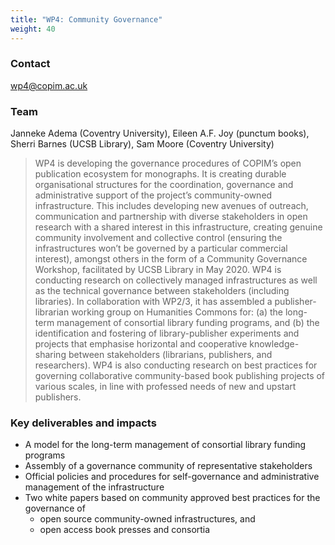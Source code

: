 ```yaml
---
title: "WP4: Community Governance"
weight: 40
---
```


### Contact

[wp4@copim.ac.uk](mailto:wp4@copim.ac.uk)


### Team

Janneke Adema (Coventry University), Eileen A.F. Joy (punctum books), Sherri Barnes (UCSB Library), Sam Moore (Coventry University)   

> WP4 is developing the governance procedures of COPIM’s open publication ecosystem for monographs. It is creating durable organisational structures for the coordination, governance and administrative support of the project’s community-owned infrastructure. This includes developing new avenues of outreach, communication and partnership with diverse stakeholders in open research with a shared interest in this infrastructure, creating genuine community involvement and collective control (ensuring the infrastructures won’t be governed by a particular commercial interest), amongst others in the form of a Community Governance Workshop, facilitated by UCSB Library in May 2020. WP4 is conducting research on collectively managed infrastructures as well as the technical governance between stakeholders (including libraries). In collaboration with WP2/3, it has assembled a publisher-librarian working group on Humanities Commons for: (a) the long-term management of consortial library funding programs, and (b) the identification and fostering of library-publisher experiments and projects that emphasise horizontal and cooperative knowledge-sharing between stakeholders (librarians, publishers, and researchers). WP4 is also conducting research on best practices for governing collaborative community-based book publishing projects of various scales, in line with professed needs of new and upstart publishers.   

### Key deliverables and impacts

* A model for the long-term management of consortial library funding programs
* Assembly of a governance community of representative stakeholders
* Official policies and procedures for self-governance and administrative management of the infrastructure
* Two white papers based on community approved best practices for the governance of
  * open source community-owned infrastructures, and
  * open access book presses and consortia  
  
